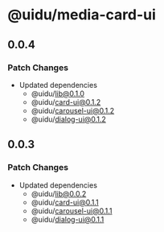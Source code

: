 # @uidu/media-card-ui

## 0.0.4

### Patch Changes

- Updated dependencies
  - @uidu/lib@0.1.0
  - @uidu/card-ui@0.1.2
  - @uidu/carousel-ui@0.1.2
  - @uidu/dialog-ui@0.1.2

## 0.0.3

### Patch Changes

- Updated dependencies
  - @uidu/lib@0.0.2
  - @uidu/card-ui@0.1.1
  - @uidu/carousel-ui@0.1.1
  - @uidu/dialog-ui@0.1.1
